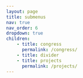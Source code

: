 ```yaml
---
layout: page
title: submenus
nav: true
nav_order: 6
dropdown: true
children: 
    - title: congress
      permalink: /congress/
    - title: divider
    - title: projects
      permalink: /projects/
---
```

